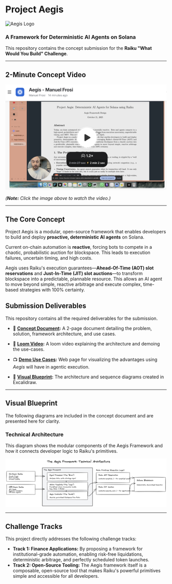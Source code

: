 # Project Aegis

![Aegis Logo](./aegis.svg)

### A Framework for Deterministic AI Agents on Solana

This repository contains the concept submission for the **Raiku "What Would You Build" Challenge**.

---

## 2-Minute Concept Video


[![Project Aegis Loom Walkthrough](./loom.png)](https://www.loom.com/share/afdb9947e8dc4aa48223d9a414aad3c7?sid=78ca4561-7ad9-428b-85f3-788a169cb55b)

*(**Note:** Click the image above to watch the video.)*

---

## The Core Concept

Project Aegis is a modular, open-source framework that enables developers to build and deploy **proactive, deterministic AI agents** on Solana.

Current on-chain automation is **reactive**, forcing bots to compete in a chaotic, probabilistic auction for blockspace. This leads to execution failures, uncertain timing, and high costs.

Aegis uses Raiku's execution guarantees—**Ahead-Of-Time (AOT) slot reservations** and **Just-In-Time (JIT) slot auctions**—to transform blockspace into a predictable, plannable resource. This allows an AI agent to move beyond simple, reactive arbitrage and execute complex, time-based strategies with 100% certainty.

## Submission Deliverables

This repository contains all the required deliverables for the submission.

* 📄 **[Concept Document](./aegis.pdf):** A 2-page document detailing the problem, solution, framework architecture, and use cases.

* 🎥 **[Loom Video](videolink.algo):** A loom video explaining the architecture and demoing the use-cases.

* 📺 **[Demo Use Cases](https://v0-aegis-prototype-design.vercel.app/):** Web page for visualizing the advantages using *Aegis* will have in agentic execution.

* 🎨 **[Visual Blueprint](./aegis_arch.png):** The architecture and sequence diagrams created in Excalidraw.

---

## Visual Blueprint

The following diagrams are included in the concept document and are presented here for clarity.

### Technical Architecture

This diagram shows the modular components of the Aegis Framework and how it connects developer logic to Raiku's primitives.

![Technical Architecture of the Aegis Framework](./aegis_arch.png)


---

## Challenge Tracks

This project directly addresses the following challenge tracks:

* **Track 1: Finance Applications:** By proposing a framework for institutional-grade automation, enabling risk-free liquidations, deterministic arbitrage, and perfectly scheduled token launches.
* **Track 2: Open-Source Tooling:** The Aegis framework itself is a composable, open-source tool that makes Raiku's powerful primitives simple and accessible for all developers.